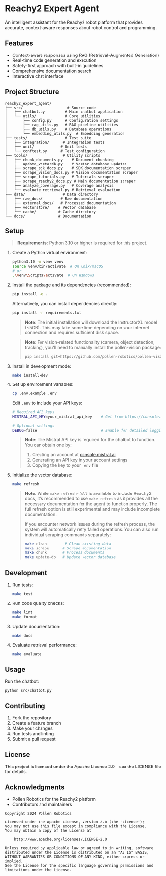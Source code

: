 # Reachy2 Expert Agent

An intelligent assistant for the Reachy2 robot platform that provides accurate, context-aware responses about robot control and programming.

## Features

- Context-aware responses using RAG (Retrieval-Augmented Generation)
- Real-time code generation and execution
- Safety-first approach with built-in guidelines
- Comprehensive documentation search
- Interactive chat interface

## Project Structure

```
reachy2_expert_agent/
├── src/                    # Source code
│   ├── chatbot.py         # Main chatbot application
│   └── utils/             # Core utilities
│       ├── config.py      # Configuration settings
│       ├── rag_utils.py   # RAG pipeline utilities
│       ├── db_utils.py    # Database operations
│       └── embedding_utils.py  # Embedding generation
├── tests/                 # Test suite
│   ├── integration/      # Integration tests
│   ├── unit/            # Unit tests
│   └── conftest.py      # Test configuration
├── tools/                # Utility scripts
│   ├── chunk_documents.py    # Document chunking
│   ├── update_vectordb.py    # Vector database updates
│   ├── scrape_sdk_docs.py    # SDK documentation scraper
│   ├── scrape_vision_docs.py # Vision documentation scraper
│   ├── scrape_tutorials.py   # Tutorials scraper
│   ├── scrape_reachy2_docs.py # Main documentation scraper
│   ├── analyze_coverage.py   # Coverage analysis
│   └── evaluate_retrieval.py # Retrieval evaluation
├── data/                 # Data directory
│   ├── raw_docs/        # Raw documentation
│   ├── external_docs/   # Processed documentation
│   ├── vectorstore/    # Vector database
│   └── cache/          # Cache directory
└── docs/               # Documentation
```

## Setup

> **Requirements**: Python 3.10 or higher is required for this project.

1. Create a Python virtual environment:
   ```bash
   python3.10 -m venv venv
   source venv/bin/activate  # On Unix/macOS
   # or
   .\venv\Scripts\activate  # On Windows
   ```

2. Install the package and its dependencies (recommended):
   ```bash
   pip install -e .
   ```
   
   Alternatively, you can install dependencies directly:
   ```bash
   pip install -r requirements.txt
   ```

   > **Note**: The initial installation will download the InstructorXL model (~5GB). This may take some time depending on your internet connection and requires sufficient disk space.

   > **Note**: For vision-related functionality (camera, object detection, tracking), you'll need to manually install the pollen-vision package:
   > ```bash
   > pip install git+https://github.com/pollen-robotics/pollen-vision.git
   > ```

3. Install in development mode:
   ```bash
   make install-dev
   ```

4. Set up environment variables:
   ```bash
   cp .env.example .env
   ```
   
   Edit `.env` to include your API keys:
   ```bash
   # Required API keys
   MISTRAL_API_KEY=your_mistral_api_key    # Get from https://console.mistral.ai/
   
   # Optional settings
   DEBUG=false                             # Enable for detailed logging
   ```
   
   > **Note**: The Mistral API key is required for the chatbot to function. You can obtain one by:
   > 1. Creating an account at [console.mistral.ai](https://console.mistral.ai)
   > 2. Generating an API key in your account settings
   > 3. Copying the key to your `.env` file

5. Initialize the vector database:
   ```bash
   make refresh
   ```

   > **Note**: While `make refresh-full` is available to include Reachy2 docs, it's recommended to use `make refresh` as it provides all the necessary documentation for the agent to function properly. The full refresh option is still experimental and may include incomplete documentation.
   >
   > If you encounter network issues during the refresh process, the system will automatically retry failed operations. You can also run individual scraping commands separately:
   > ```bash
   > make clean        # Clean existing data
   > make scrape      # Scrape documentation
   > make chunk       # Process documents
   > make update-db   # Update vector database
   > ```

## Development

1. Run tests:
   ```bash
   make test
   ```

2. Run code quality checks:
   ```bash
   make lint
   make format
   ```

3. Update documentation:
   ```bash
   make docs
   ```

4. Evaluate retrieval performance:
   ```bash
   make evaluate
   ```

## Usage

Run the chatbot:
```bash
python src/chatbot.py
```

## Contributing

1. Fork the repository
2. Create a feature branch
3. Make your changes
4. Run tests and linting
5. Submit a pull request

## License

This project is licensed under the Apache License 2.0 - see the LICENSE file for details.

## Acknowledgments

- Pollen Robotics for the Reachy2 platform
- Contributors and maintainers

```
Copyright 2024 Pollen Robotics

Licensed under the Apache License, Version 2.0 (the "License");
you may not use this file except in compliance with the License.
You may obtain a copy of the License at

    http://www.apache.org/licenses/LICENSE-2.0

Unless required by applicable law or agreed to in writing, software
distributed under the License is distributed on an "AS IS" BASIS,
WITHOUT WARRANTIES OR CONDITIONS OF ANY KIND, either express or implied.
See the License for the specific language governing permissions and
limitations under the License.
```
